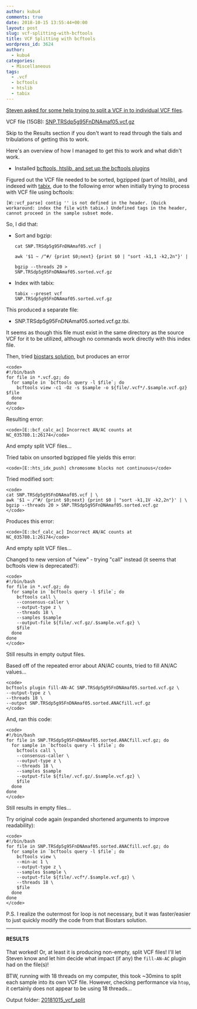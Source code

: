 ```yaml
---
author: kubu4
comments: true
date: 2018-10-15 13:55:44+00:00
layout: post
slug: vcf-splitting-with-bcftools
title: VCF Splitting with bcftools
wordpress_id: 3624
author:
  - kubu4
categories:
  - Miscellaneous
tags:
  - .vcf
  - bcftools
  - htslib
  - tabix
---
```


[Steven asked for some help trying to split a VCF in to individual VCF files](httpss://github.com/RobertsLab/resources/issues/421).

VCF file (15GB): [SNP.TRSdp5g95FnDNAmaf05.vcf.gz](https://gannet.fish.washington.edu/seashell/eog/files/VCF_files/SNP.TRSdp5g95FnDNAmaf05.vcf.gz)

Skip to the Results section if you don't want to read through the tials and tribulations of getting this to work.

Here's an overview of how I managed to get this to work and what didn't work.





  * Installed [bcftools, htslib, and set up the bcftools plugins](httpss://samtools.github.io/bcftools/)



Figured out the VCF file needed to be sorted, bgzipped (part of htslib), and indexed with [tabix](https://www.htslib.org/doc/tabix.html), due to the following error when initially trying to process with VCF file using bcftools:

`[W::vcf_parse] contig '' is not defined in the header. (Quick workaround: index the file with tabix.)
Undefined tags in the header, cannot proceed in the sample subset mode.`

So, I did that:





  * Sort and bgzip:




    
    <code>cat SNP.TRSdp5g95FnDNAmaf05.vcf | \
    awk '$1 ~ /^#/ {print $0;next} {print $0 | "sort -k1,1 -k2,2n"}' | \
    bgzip --threads 20 > SNP.TRSdp5g95FnDNAmaf05.sorted.vcf.gz</code>







  * Index with tabix:




    
    <code>tabix --preset vcf SNP.TRSdp5g95FnDNAmaf05.sorted.vcf.gz</code>



This produced a separate file:





  * SNP.TRSdp5g95FnDNAmaf05.sorted.vcf.gz.tbi.



It seems as though this file must exist in the same directory as the source VCF for it to be utilized, although no commands work directly with this index file.

Then, tried [biostars solution](httpss://www.biostars.org/p/130456/#243638), but produces an error


    
    <code>
    #!/bin/bash
    for file in *.vcf.gz; do
      for sample in `bcftools query -l $file`; do
        bcftools view -c1 -Oz -s $sample -o ${file/.vcf*/.$sample.vcf.gz} $file
      done
    done
    </code>



Resulting error:


    
    <code>[E::bcf_calc_ac] Incorrect AN/AC counts at NC_035780.1:26174</code>



And empty split VCF files...

Tried tabix on unsorted bgzipped file yields this error:


    
    <code>[E::hts_idx_push] chromosome blocks not continuous</code>



Tried modified sort:


    
    <code>
    cat SNP.TRSdp5g95FnDNAmaf05.vcf | \
    awk '$1 ~ /^#/ {print $0;next} {print $0 | "sort -k1,1V -k2,2n"}' | \
    bgzip --threads 20 > SNP.TRSdp5g95FnDNAmaf05.sorted.vcf.gz
    </code>



Produces this error:


    
    <code>[E::bcf_calc_ac] Incorrect AN/AC counts at NC_035780.1:26174</code>



And empty split VCF files...

Changed to new version of "view" - trying "call" instead (it seems that bcftools view is deprecated?):


    
    <code>
    #!/bin/bash
    for file in *.vcf.gz; do
      for sample in `bcftools query -l $file`; do
        bcftools call \
        --consensus-caller \
        --output-type z \
        --threads 18 \
        --samples $sample 
        --output-file ${file/.vcf.gz/.$sample.vcf.gz} \
        $file
      done
    done
    </code>



Still results in empty output files.

Based off of the repeated error about AN/AC counts, tried to fill AN/AC values...


    
    <code>
    bcftools plugin fill-AN-AC SNP.TRSdp5g95FnDNAmaf05.sorted.vcf.gz \
    --output-type z \
    --threads 18 \
    --output SNP.TRSdp5g95FnDNAmaf05.sorted.ANACfill.vcf.gz
    </code>



And, ran this code:


    
    <code>
    #!/bin/bash
    for file in SNP.TRSdp5g95FnDNAmaf05.sorted.ANACfill.vcf.gz; do
      for sample in `bcftools query -l $file`; do
        bcftools call \
        --consensus-caller \
        --output-type z \
        --threads 18 \
        --samples $sample 
        --output-file ${file/.vcf.gz/.$sample.vcf.gz} \
        $file
      done
    done
    </code>



Still results in empty files...

Try original code again (expanded shortened arguments to improve readability):


    
    <code>
    #!/bin/bash
    for file in SNP.TRSdp5g95FnDNAmaf05.sorted.ANACfill.vcf.gz; do
      for sample in `bcftools query -l $file`; do
        bcftools view \
        --min-ac 1 \
        --output-type z \
        --samples $sample \
        --output-file ${file/.vcf*/.$sample.vcf.gz} \
        --threads 18 \
        $file
      done
    done
    </code>



P.S. I realize the outermost for loop is not necessary, but it was faster/easier to just quickly modify the code from that Biostars solution.



* * *





#### RESULTS



That worked! Or, at least it is producing non-empty, split VCF files! I'll let Steven know and let him decide what impact (if any) the `fill-AN-AC` plugin had on the file(s)!

BTW, running with 18 threads on my computer, this took ~30mins to split each sample into its own VCF file. However, checking performance via `htop`, it certainly does not appear to be using 18 threads...

Output folder: [20181015_vcf_split](https://gannet.fish.washington.edu/Atumefaciens/20181015_vcf_split/)
